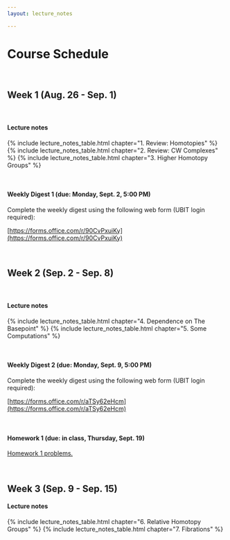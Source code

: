 ```yaml
---
layout: lecture_notes

---
```


# Course Schedule

<br/>

## Week 1 (Aug. 26 - Sep. 1)

<br/>

#### Lecture notes

{% include lecture_notes_table.html chapter="1. Review: Homotopies" %}
{% include lecture_notes_table.html chapter="2. Review: CW Complexes" %}
{% include lecture_notes_table.html chapter="3. Higher Homotopy Groups" %}


<br/>

#### Weekly Digest 1 (due: Monday, Sept. 2, 5:00 PM)

Complete the weekly digest using the following web form (UBIT login required):

[https://forms.office.com/r/90CvPxuiKy](https://forms.office.com/r/90CvPxuiKy)



<br/>

## Week 2 (Sep. 2 - Sep. 8)

<br/>

#### **Lecture notes**


{% include lecture_notes_table.html chapter="4. Dependence on The Basepoint" %}
{% include lecture_notes_table.html chapter="5. Some Computations" %}

<br/>

#### **Weekly Digest 2 (due: Monday, Sept. 9, 5:00 PM)**

Complete the weekly digest using the following web form (UBIT login required):

[https://forms.office.com/r/aTSy62eHcm](https://forms.office.com/r/aTSy62eHcm)

<br/>


#### **Homework 1 (due: in class, Thursday, Sept. 19)**

<a href="/assets/homework/hw_1.pdf" markdown="0">Homework 1 problems.</a>


<br/>

## Week 3 (Sep. 9 - Sep. 15)

#### **Lecture notes**

{% include lecture_notes_table.html chapter="6. Relative Homotopy Groups" %}
{% include lecture_notes_table.html chapter="7. Fibrations" %}

<br/>
<br/>
<br/>
<br/>
<br/>
<br/>
